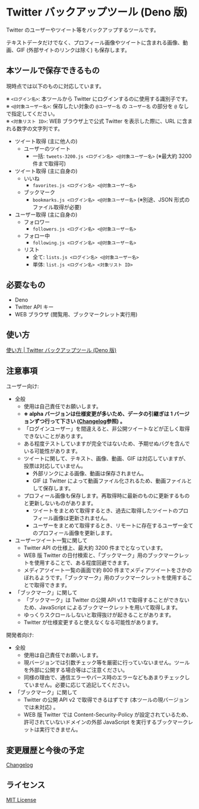 # Twitter バックアップツール (Deno 版)

Twitter のユーザーやツイート等をバックアップするツールです。

テキストデータだけでなく、プロフィール画像やツイートに含まれる画像、動画、GIF (外部サイトのリンクは除く) も保存します。

## 本ツールで保存できるもの

現時点では以下のものに対応しています。

※ `<ログイン名>`: 本ツールから Twitter にログインするのに使用する識別子です。  
※ `<@対象ユーザー名>`: 保存したい対象の `@ユーザー名` の `ユーザー名` の部分を `@` なしで指定してください。  
※ `<対象リスト ID>`: WEB ブラウザ上で公式 Twitter を表示した際に、URL に含まれる数字の文字列です。

- ツイート取得 (主に他人の)
	- ユーザーのツイート
		- 一括: `tweets-3200.js <ログイン名> <@対象ユーザー名>` (※最大約 3200 件まで取得可)
- ツイート取得 (主に自身の)
	- いいね
		- `favorites.js <ログイン名> <@対象ユーザー名>`
	- ブックマーク
		- `bookmarks.js <ログイン名> <@対象ユーザー名>` (※別途、JSON 形式のファイル取得が必要)
- ユーザー取得 (主に自身の)
	- フォロワー
		- `followers.js <ログイン名> <@対象ユーザー名>`
	- フォロー中
		- `following.js <ログイン名> <@対象ユーザー名>`
	- リスト
		- 全て: `lists.js <ログイン名> <@対象ユーザー名>`
		- 単体: `list.js <ログイン名> <対象リスト ID>`

## 必要なもの

- Deno
- Twitter API キー
- WEB ブラウザ (閲覧用、ブックマークレット実行用)

## 使い方

[使い方 | Twitter バックアップツール (Deno 版)](docs/manual/index.md)

## 注意事項

ユーザー向け:

- 全般
	- 使用は自己責任でお願いします。
	- **※ alpha バージョンは仕様変更が多いため、データの引継ぎは 1 バージョンずつ行って下さい ([Changelog](CHANGELOG.md)参照) 。**
	- 「ログインユーザー」を間違えると、非公開ツイートなどが正しく取得できないことがあります。
	- ある程度テストしていますが完全ではないため、予期せぬバグを含んでいる可能性があります。
	- ツイートに関して、テキスト、画像、動画、GIF は対応していますが、投票は対応していません。
		- 外部リンクによる画像、動画は保存されません。
		- GIF は Twitter によって動画ファイル化されるため、動画ファイルとして保存します。
	- プロフィール画像も保存します。再取得時に最新のものに更新するものと更新しないものがあります。
		- ツイートをまとめて取得するとき、過去に取得したツイートのプロフィール画像は更新されません。
		- ユーザーをまとめて取得するとき、リモートに存在するユーザー全てのプロフィール画像を更新します。
- ユーザーツイート一覧に関して
	- Twitter API の仕様上、最大約 3200 件までとなっています。
	- WEB 版 Twitter の日付検索と、「ブックマーク」用のブックマークレットを使用することで、ある程度回避できます。
	- メディアツイート一覧の画面で約 800 件までメディアツイートをさかのぼれるようです。「ブックマーク」用のブックマークレットを使用することで取得できます。
- 「ブックマーク」に関して
	- 「ブックマーク」は Twitter の公開 API v1.1 で取得することができないため、JavaScript によるブックマークレットを用いて取得します。
	- ゆっくりスクロールしないと取得抜けが起きることがあります。
	- Twitter が仕様変更すると使えなくなる可能性があります。

開発者向け:

- 全般
	- 使用は自己責任でお願いします。
	- 現バージョンでは引数チェック等を厳密に行っていないません。ツールを外部に公開する場合等はご注意ください。
	- 同様の理由で、通信エラーやパース時のエラーなどもあまりチェックしていません。必要に応じて追記してください。
- 「ブックマーク」に関して
	- Twitter の公開 API v2 で取得できるはずです (本ツールの現バージョンでは未対応) 。
	- WEB 版 Twitter では Content-Security-Policy が設定されているため、許可されていないドメインの外部 JavaScript を実行するブックマークレットは実行できません。

## 変更履歴と今後の予定

[Changelog](CHANGELOG.md)

## ライセンス

[MIT License](LICENSE)
